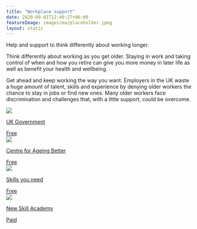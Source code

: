 ```yaml
---
title: "Workplace support"
date: 2020-09-01T12:49:27+06:00
featureImage: images/ma/placeholder.jpeg
layout: static
---
```


Help and support to think differently about working longer.

Think differently about working as you get older. Staying in work and taking control of when and how you retire can give you more money in later life as well as benefit your health and wellbeing.

Get ahead and keep working the way you want. Employers in the UK waste a huge amount of talent, skills and experience by denying older workers the chance to stay in jobs or find new ones. Many older workers face discrimination and challenges that, with a little support, could be overcome.

<a class="ma-link" href="https://www.gov.uk/government/publications/help-and-support-for-older-workers/help-and-support-for-older-workers"><div class="ma-card"><div class="ma-icon"><img src ="/images/icon-check.png"/></div><div class="ma-name"><p>UK Government</p></div><div class="ma-paid-text"><span>Free</span></div></div></a><a class="ma-link" href="https://ageing-better.org.uk/work"><div class="ma-card"><div class="ma-icon"><img src ="/images/icon-check.png"/></div><div class="ma-name"><p>Centre for Ageing Better</p></div><div class="ma-paid-text"><span>Free</span></div></div></a><a class="ma-link" href="https://www.skillsyouneed.com/ps/career-management-skills.html"><div class="ma-card"><div class="ma-icon"><img src ="/images/icon-check.png"/></div><div class="ma-name"><p>Skills you need</p></div><div class="ma-paid-text"><span>Free</span></div></div></a><a class="ma-link" href="https://www.awin1.com/cread.php?awinmid=31125&awinaffid=1198638&ued=https%3A%2F%2Fnewskillsacademy.com%2F"><div class="ma-card"><div class="ma-icon"><img src ="/images/icon-pound.png"/></div><div class="ma-name"><p>New Skill Academy</p></div><div class="ma-paid-text"><span>Paid</span></div></div></a>  

<br/><br/>






